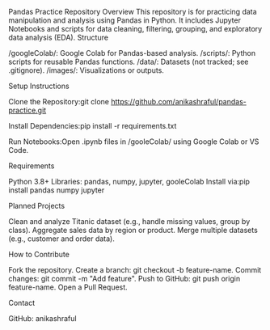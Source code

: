 Pandas Practice Repository
Overview
This repository is for practicing data manipulation and analysis using Pandas in Python. It includes Jupyter Notebooks and scripts for data cleaning, filtering, grouping, and exploratory data analysis (EDA).
Structure

/googleColab/: Google Colab for Pandas-based analysis.
/scripts/: Python scripts for reusable Pandas functions.
/data/: Datasets (not tracked; see .gitignore).
/images/: Visualizations or outputs.

Setup Instructions

Clone the Repository:git clone https://github.com/anikashraful/pandas-practice.git


Install Dependencies:pip install -r requirements.txt


Run Notebooks:Open .ipynb files in /gooleColab/ using Google Colab or VS Code.

Requirements

Python 3.8+
Libraries: pandas, numpy, jupyter, gooleColab
Install via:pip install pandas numpy jupyter



Planned Projects

Clean and analyze Titanic dataset (e.g., handle missing values, group by class).
Aggregate sales data by region or product.
Merge multiple datasets (e.g., customer and order data).

How to Contribute

Fork the repository.
Create a branch: git checkout -b feature-name.
Commit changes: git commit -m "Add feature".
Push to GitHub: git push origin feature-name.
Open a Pull Request.

Contact

GitHub: anikashraful
